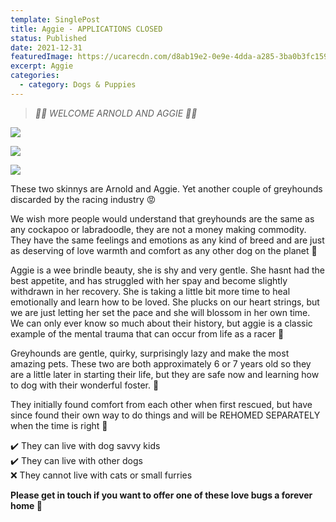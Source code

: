 ```yaml
---
template: SinglePost
title: Aggie - APPLICATIONS CLOSED
status: Published
date: 2021-12-31
featuredImage: https://ucarecdn.com/d8ab19e2-0e9e-4dda-a285-3ba0b3fc1594/-/crop/828x453/0,472/-/preview/
excerpt: Aggie
categories:
  - category: Dogs & Puppies
---
```

> *🖤🤎 WELCOME ARNOLD AND AGGIE 🤎🖤*

![](https://ucarecdn.com/37dca53e-a702-4df2-a933-a3f16215f82a/)

![](https://ucarecdn.com/4340004e-cd3c-41b3-9d96-b23c077e2b5a/)

![](https://ucarecdn.com/588d4913-7b9b-49cf-87d3-228032465918/)

These two skinnys are Arnold and Aggie. Yet another couple of greyhounds discarded by the racing industry 😡

We wish more people would understand that greyhounds are the same as any cockapoo or labradoodle, they are not a money making commodity. They have the same feelings and emotions as any kind of breed and are just as deserving of love warmth and comfort as any other dog on the planet 🐶

Aggie is a wee brindle beauty, she is shy and very gentle. She hasnt had the best appetite, and has struggled with her spay and become slightly withdrawn in her recovery. She is taking a little bit more time to heal emotionally and learn how to be loved. She plucks on our heart strings, but we are just letting her set the pace and she will blossom in her own time. We can only ever know so much about their history, but aggie is a classic example of the mental trauma that can occur from life as a racer 🥺

Greyhounds are gentle, quirky, surprisingly lazy and make the most amazing pets. These two are both approximately 6 or 7 years old so they are a little later in starting their life, but they are safe now and learning how to dog with their wonderful foster. 🐶

They initially found comfort from each other when first rescued, but have since found their own way to do things and will be REHOMED SEPARATELY when the time is right 🙂

✔️ They can live with dog savvy kids\
✔️ They can live with other dogs\
❌ They cannot live with cats or small furries

**Please get in touch if you want to offer one of these love bugs a forever home 🏡**